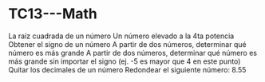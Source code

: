 # TC13---Math
La raíz cuadrada de un número Un número elevado a la 4ta potencia Obtener el signo de un número A partir de dos números, determinar qué número es más grande A partir de dos números, determinar qué número es más grande sin importar el signo (ej. -5 es mayor que 4 en este punto) Quitar los decimales de un número Redondear el siguiente número: 8.55
